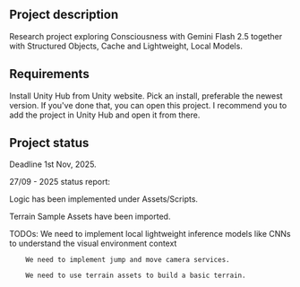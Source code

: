 ## Project description

Research project exploring Consciousness with Gemini Flash 2.5 together with Structured Objects, Cache and Lightweight, Local Models.

## Requirements

Install Unity Hub from Unity website. Pick an install, preferable the newest version. If you've done that, you can open this project. I recommend you to add the project in Unity Hub and open it from there.

## Project status

Deadline 1st Nov, 2025.

27/09 - 2025 status report:

Logic has been implemented under Assets/Scripts.

Terrain Sample Assets have been imported.

TODOs: 	We need to implement local lightweight inference models like CNNs to understand the visual environment context

		We need to implement jump and move camera services.
		
		We need to use terrain assets to build a basic terrain.

